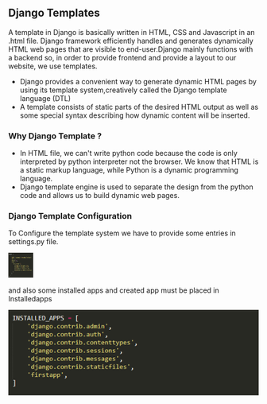 ## Django Templates
<p>A template in Django is basically written in HTML, CSS and Javascript in an .html file. Django framework efficiently handles and generates dynamically HTML web pages that are visible to end-user.Django mainly functions with a backend so, in order to provide frontend and provide a layout to our website, we use templates.</p>
<ul>
<li>Django provides a convenient way to generate dynamic HTML pages by using its template system,creatively called the Django template language (DTL)</li>
<li>A template consists of static parts of the desired HTML output as well as some special syntax describing how dynamic content will be inserted.</li>
</ul>

### Why Django Template ?
<ul>
<li>In HTML file, we can't write python code because the code is only interpreted by python interpreter not the browser. We know that HTML is a static markup language, while Python is a dynamic programming language.</li>
<li>Django template engine is used to separate the design from the python code and allows us to build dynamic web pages.</li>
</ul>

### Django Template Configuration

<p>To Configure the template system we have to provide some entries in settings.py file.</p>
<img src="Templates.PNG" alt="Templates"
     style="width:50px;height:50px;"/>

<p>and also some installed apps and created app must be placed in Installedapps</p>

<img src="Installedapps.PNG" alt="Templates" width="600"  />








